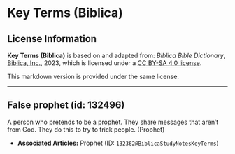 # Key Terms (Biblica)

## License Information

**Key Terms (Biblica)** is based on and adapted from: _Biblica Bible Dictionary_, [Biblica, Inc.](https://www.biblica.com/), 2023, which is licensed under a [CC BY-SA 4.0 license](https://creativecommons.org/licenses/by-sa/4.0/legalcode.en).

This markdown version is provided under the same license.



--------------------------------

## False prophet (id: 132496)

A person who pretends to be a prophet. They share messages that aren’t from God. They do this to try to trick people. (Prophet)

* **Associated Articles:** Prophet (ID: `132362@BiblicaStudyNotesKeyTerms`)

